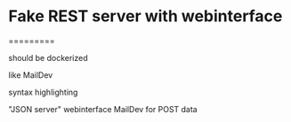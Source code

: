 Fake REST server with webinterface
=========================
=========

should be dockerized

like MailDev

syntax highlighting

"JSON server" webinterface MailDev for POST data